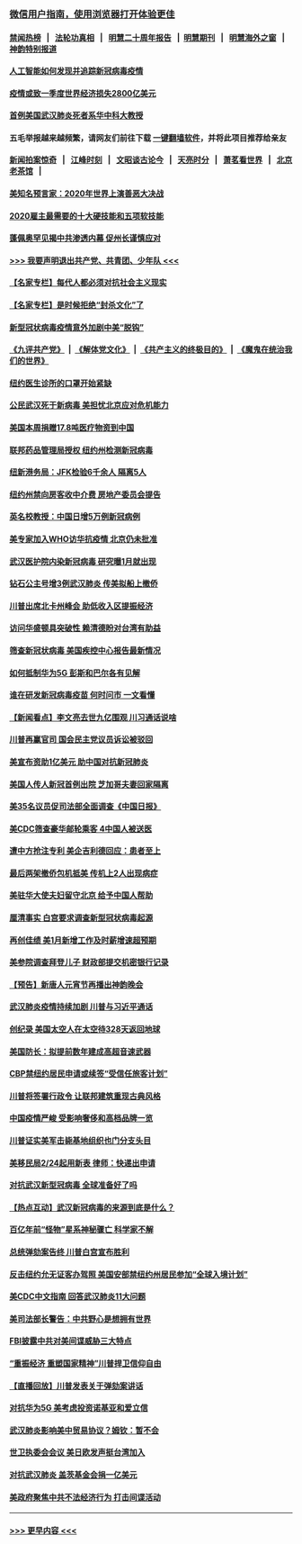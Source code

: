 ### [微信用户指南，使用浏览器打开体验更佳](https://github.com/gfw-breaker/banned-news1/blob/master/indexes/wechat-guide.md?t=0)
#### [禁闻热榜](热点新闻.md?t=0)  &nbsp;&nbsp;|&nbsp;&nbsp; [法轮功真相](https://github.com/gfw-breaker/truth/blob/master/README.md?t=0) &nbsp;&nbsp;|&nbsp;&nbsp; [明慧二十周年报告](https://github.com/gfw-breaker/mh-reports/blob/master/README.md?t=0) &nbsp;&nbsp;|&nbsp;&nbsp;[明慧期刊](https://github.com/gfw-breaker/mh-qikan) &nbsp;&nbsp;|&nbsp;&nbsp; [明慧海外之窗](https://github.com/gfw-breaker/mh-news/blob/master/README.md?t=0) &nbsp;&nbsp;|&nbsp;&nbsp; [神韵特别报道](https://github.com/gfw-breaker/mh-news/blob/master/shenyun.md?t=0)
#### [人工智能如何发现并追踪新冠病毒疫情](../pages/nsc412/n11856398.md?t=02100511) 
#### [疫情或致一季度世界经济损失2800亿美元](../pages/nsc412/n11855639.md?t=02100511) 
#### [首例美国武汉肺炎死者系华中科大教授](../pages/nsc412/n11855500.md?t=02100511) 
#### 五毛举报越来越频繁，请网友们前往下载 [一键翻墙软件](https://github.com/gfw-breaker/ssr-accounts)，并将此项目推荐给亲友
#### [新闻拍案惊奇](https://github.com/gfw-breaker/banned-news1/blob/master/pages/link4.md) &nbsp;&nbsp;|&nbsp;&nbsp; [江峰时刻](https://github.com/gfw-breaker/banned-news1/blob/master/pages/link4.md) &nbsp;&nbsp;|&nbsp;&nbsp; [文昭谈古论今](https://github.com/gfw-breaker/banned-news1/blob/master/pages/link4.md) &nbsp;&nbsp;|&nbsp;&nbsp; [天亮时分](https://github.com/gfw-breaker/banned-news1/blob/master/pages/link4.md) &nbsp;&nbsp;|&nbsp;&nbsp; [萧茗看世界](https://github.com/gfw-breaker/banned-news1/blob/master/pages/link4.md) &nbsp;&nbsp;|&nbsp;&nbsp; [北京老茶馆](https://github.com/gfw-breaker/banned-news1/blob/master/pages/link4.md) &nbsp;&nbsp;|&nbsp;&nbsp; 
#### [美知名预言家：2020年世界上演善恶大决战](../pages/nsc412/n11855418.md?t=02100511) 
#### [2020雇主最需要的十大硬技能和五项软技能](../pages/nsc412/n11850953.md?t=02100511) 
#### [蓬佩奥罕见揭中共渗透内幕 促州长谨慎应对](../pages/nsc412/n11854685.md?t=02100511) 
#### [>>> 我要声明退出共产党、共青团、少年队 <<<](https://github.com/begood0513/goodnews/blob/master/quit/letter.md) 
#### [【名家专栏】每代人都必须对抗社会主义现实](../pages/nsc412/n11831412.md?t=02100511) 
#### [【名家专栏】是时候拒绝“封杀文化”了](../pages/nsc412/n11814093.md?t=02100511) 
#### [新型冠状病毒疫情意外加剧中美“脱钩”](../pages/nsc412/n11854475.md?t=02100511) 
#### [《九评共产党》](https://github.com/begood0513/9ping.md/blob/master/README.md) &nbsp;|&nbsp; [《解体党文化》](../../../../jtdwh.md/blob/master/README.md)  &nbsp;|&nbsp; [《共产主义的终极目的》](../../../../gczydzjmd.md/blob/master/README.md) &nbsp;|&nbsp; [《魔鬼在统治我们的世界》](../../../../mgztzwmdsj.md/blob/master/README.md) 
#### [纽约医生诊所的口罩开始紧缺](../pages/nsc412/n11853364.md?t=02100511) 
#### [公民武汉死于新病毒 美担忧北京应对危机能力](../pages/nsc412/n11854331.md?t=02100511) 
#### [美国本周捐赠17.8吨医疗物资到中国](../pages/nsc412/n11854269.md?t=02100511) 
#### [联邦药品管理局授权  纽约州检测新冠病毒](../pages/nsc412/n11853371.md?t=02100511) 
#### [纽新港务局：JFK检验6千余人  隔离5人](../pages/nsc412/n11853366.md?t=02100511) 
#### [纽约州禁向房客收中介费  房地产委员会提告](../pages/nsc412/n11853360.md?t=02100511) 
#### [英名校教授：中国日增5万例新冠病例](../pages/nsc412/n11854174.md?t=02100511) 
#### [美专家加入WHO访华抗疫情 北京仍未批准](../pages/nsc412/n11854043.md?t=02100511) 
#### [武汉医护院内染新冠病毒 研究曝1月就出现](../pages/nsc412/n11852928.md?t=02100511) 
#### [钻石公主号增3例武汉肺炎 传美拟船上撤侨](../pages/nsc412/n11853240.md?t=02100511) 
#### [川普出席北卡州峰会 助低收入区提振经济](../pages/nsc412/n11853232.md?t=02100511) 
#### [访问华盛顿具突破性 赖清德盼对台湾有助益](../pages/nsc412/n11853129.md?t=02100511) 
#### [筛查新冠状病毒 美国疾控中心报告最新情况](../pages/nsc412/n11853070.md?t=02100511) 
#### [如何抵制华为5G 彭斯和巴尔各有见解](../pages/nsc412/n11852535.md?t=02100511) 
#### [谁在研发新冠病毒疫苗 何时问市 一文看懂](../pages/nsc412/n11852840.md?t=02100511) 
#### [【新闻看点】李文亮去世九亿围观 川习通话说啥](../pages/nsc412/n11852360.md?t=02100511) 
#### [川普再赢官司 国会民主党议员诉讼被驳回](../pages/nsc412/n11852287.md?t=02100511) 
#### [美宣布资助1亿美元 助中国对抗新冠肺炎](../pages/nsc412/n11852531.md?t=02100511) 
#### [美国人传人新冠首例出院 芝加哥夫妻回家隔离](../pages/nsc412/n11852452.md?t=02100511) 
#### [美35名议员促司法部全面调查《中国日报》](../pages/nsc412/n11852435.md?t=02100511) 
#### [美CDC筛查豪华邮轮乘客 4中国人被送医](../pages/nsc412/n11852085.md?t=02100511) 
#### [遭中方抢注专利 美企吉利德回应：患者至上](../pages/nsc412/n11852037.md?t=02100511) 
#### [最后两架撤侨包机抵美 传机上2人出现病症](../pages/nsc412/n11852173.md?t=02100511) 
#### [美驻华大使夫妇留守北京 给予中国人帮助](../pages/nsc412/n11852165.md?t=02100511) 
#### [厘清事实 白宫要求调查新型冠状病毒起源](../pages/nsc412/n11852106.md?t=02100511) 
#### [再创佳绩 美1月新增工作及时薪增速超预期](../pages/nsc412/n11852174.md?t=02100511) 
#### [美参院调查拜登儿子 财政部提交机密银行记录](../pages/nsc412/n11851808.md?t=02100511) 
#### [【预告】新唐人元宵节再播出神韵晚会](../pages/nsc412/n11843192.md?t=02100511) 
#### [武汉肺炎疫情持续加剧 川普与习近平通话](../pages/nsc412/n11851613.md?t=02100511) 
#### [创纪录 美国太空人在太空待328天返回地球](../pages/nsc412/n11851266.md?t=02100511) 
#### [美国防长：拟提前数年建成高超音速武器](../pages/nsc412/n11850959.md?t=02100511) 
#### [CBP禁纽约居民申请或续签“受信任旅客计划”](../pages/nsc412/n11850857.md?t=02100511) 
#### [川普将签署行政令 让联邦建筑重现古典风格](../pages/nsc412/n11850654.md?t=02100511) 
#### [中国疫情严峻 受影响奢侈和高档品牌一览](../pages/nsc412/n11850319.md?t=02100511) 
#### [川普证实美军击毙基地组织也门分支头目](../pages/nsc412/n11850383.md?t=02100511) 
#### [美移民局2/24起用新表 律师：快递出申请](../pages/nsc412/n11848220.md?t=02100511) 
#### [对抗武汉新型冠病毒 全球准备好了吗](../pages/nsc412/n11850142.md?t=02100511) 
#### [【热点互动】武汉新冠病毒的来源到底是什么？](../pages/nsc412/n11849749.md?t=02100511) 
#### [百亿年前“怪物”星系神秘骤亡 科学家不解](../pages/nsc412/n11849863.md?t=02100511) 
#### [总统弹劾案告终 川普白宫宣布胜利](../pages/nsc412/n11849985.md?t=02100511) 
#### [反击纽约允无证客办驾照  美国安部禁纽约州居民参加“全球入境计划”](../pages/nsc412/n11849828.md?t=02100511) 
#### [美CDC中文指南 回答武汉肺炎11大问题](../pages/nsc412/n11849703.md?t=02100511) 
#### [美司法部长警告：中共野心是想拥有世界](../pages/nsc412/n11849769.md?t=02100511) 
#### [FBI披露中共对美间谍威胁三大特点](../pages/nsc412/n11849700.md?t=02100511) 
#### [“重振经济 重塑国家精神”川普捍卫信仰自由](../pages/nsc412/n11849641.md?t=02100511) 
#### [【直播回放】川普发表关于弹劾案讲话](../pages/nsc412/n11849472.md?t=02100511) 
#### [对抗华为5G 美考虑投资诺基亚和爱立信](../pages/nsc412/n11849510.md?t=02100511) 
#### [武汉肺炎影响美中贸易协议？姆钦：暂不会](../pages/nsc412/n11849497.md?t=02100511) 
#### [世卫执委会会议 美日欧发声挺台湾加入](../pages/nsc412/n11849433.md?t=02100511) 
#### [对抗武汉肺炎 盖茨基金会捐一亿美元](../pages/nsc412/n11848953.md?t=02100511) 
#### [美政府聚焦中共不法经济行为 打击间谍活动](../pages/nsc412/n11849322.md?t=02100511) 

----
#### [ >>> 更早内容 <<< ](../indexes/nsc412-earlier.md)
